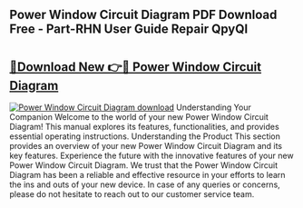 ## Power Window Circuit Diagram PDF Download Free - Part-RHN User Guide Repair QpyQI

# <h2><a href="http://dfs0x4.blite.top/?on=Power+Window+Circuit+Diagram">🔗Download New 👉🔴 Power Window Circuit Diagram</a></h2>

[![Power Window Circuit Diagram download](https://i.imgur.com/lujVjoI.png)](http://dfs0x4.blite.top/?on=Power+Window+Circuit+Diagram)
Understanding Your Companion Welcome to the world of your new Power Window Circuit Diagram! This manual explores its features, functionalities, and provides essential operating instructions. Understanding the Product This section provides an overview of your new Power Window Circuit Diagram and its key features. Experience the future with the innovative features of your new Power Window Circuit Diagram. We trust that the Power Window Circuit Diagram has been a reliable and effective resource in your efforts to learn the ins and outs of your new device. In case of any queries or concerns, please do not hesitate to reach out to our customer service team.
